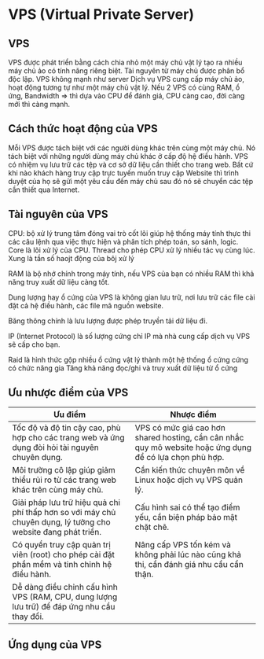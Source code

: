 # VPS (Virtual Private Server)
## VPS
VPS được phát triển bằng cách chia nhỏ một máy chủ vật lý tạo ra nhiều máy chủ ảo có tính năng riêng biệt.
Tài nguyên từ máy chủ được phân bổ độc lập.
VPS không mạnh như server
Dịch vụ VPS cung cấp máy chủ ảo, hoạt động tương tự như một máy chủ vật lý.
Nếu 2 VPS có cùng RAM, ổ ứng, Bandwidth => thì dựa vào CPU để đánh giá, CPU càng cao, đời càng mới thì càng mạnh.
## Cách thức hoạt động của VPS
Mỗi VPS được tách biệt với các người dùng khác trên cùng một máy chủ. Nó tách biệt với những người dùng máy chủ khác ở cấp độ hệ điều hành.
VPS có nhiệm vụ lưu trữ các tệp và cơ sở dữ liệu cần thiết cho trang web. Bất cứ khi nào khách hàng truy cập trực tuyến muốn truy cập Website thì trình duyệt của họ sẽ gửi một yêu cầu đến máy chủ sau đó nó sẽ chuyển các tệp cần thiết qua Internet.
## Tài nguyên của VPS
CPU: bộ xử lý trung tâm đóng vai trò cốt lõi giúp hệ thống máy tính thực thi các câu lệnh qua việc thực hiện và phân tích phép toán, so sánh, logic. Core là lõi xử lý của CPU. Thread cho phép CPU xử lý nhiều tác vụ cùng lúc. Xung là tần số haojt động của bôj xử lý

RAM là bộ nhớ chính trong máy tính, nếu VPS của bạn có nhiều RAM thì khả năng truy xuất dữ liệu càng tốt.

Dung lượng hay ổ cứng của VPS là không gian lưu trữ, nơi lưu trữ các file cài đặt cả hệ điều hành, các file mã nguồn website.

Băng thông chính là lưu lượng được phép truyền tải dữ liệu đi.

IP (Internet Protocol) là số lượng cứng chỉ IP mà nhà cung cấp dịch vụ VPS sẽ cấp cho bạn.

Raid  là hình thức gộp nhiều ổ cứng vật lý thành một hệ thống ổ cứng cứng có chức năng gia Tăng khả năng đọc/ghi và
truy xuất dữ liệu từ ổ cứng

## Ưu nhược điểm của VPS
| Ưu điểm | Nhược điểm |
|---------|--------|
|Tốc độ và độ tin cậy cao, phù hợp cho các trang web và ứng dụng đòi hỏi tài nguyên chuyên dụng.| VPS có mức giá cao hơn shared hosting, cần cân nhắc quy mô website hoặc ứng dụng để có lựa chọn phù hợp.|
|Môi trường cô lập giúp giảm thiểu rủi ro từ các trang web khác trên cùng máy chủ.| Cần kiến thức chuyên môn về Linux hoặc dịch vụ VPS quản lý.|
|Giải pháp lưu trữ hiệu quả chi phí thấp hơn so với máy chủ chuyên dụng, lý tưởng cho website đang phát triển.| Cấu hình sai có thể tạo điểm yếu, cần biện pháp bảo mật chặt chẽ.|
|Có quyền truy cập quản trị viên (root) cho phép cài đặt phần mềm và tinh chỉnh hệ điều hành.|Nâng cấp VPS tốn kém và không phải lúc nào cũng khả thi, cần đánh giá nhu cầu cẩn thận.|
|Dễ dàng điều chỉnh cấu hình VPS (RAM, CPU, dung lượng lưu trữ) để đáp ứng nhu cầu thay đổi.||

## Ứng dụng của VPS 
